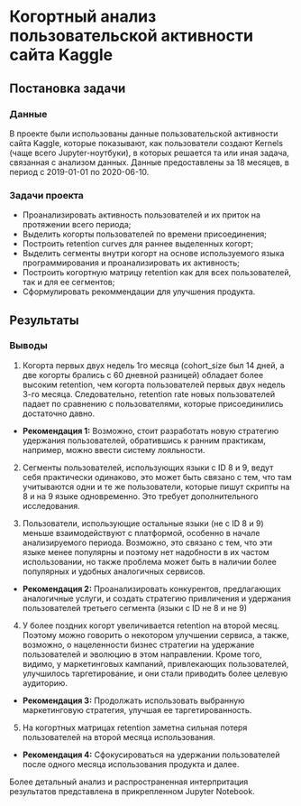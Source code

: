 # Когортный анализ пользовательской активности сайта Kaggle
## Постановка задачи
### Данные
В проекте были использованы данные пользовательской активности сайта Kaggle, которые показывают, как пользователи создают Kernels (чаще всего Jupyter-ноутбуки), в которых решается та или иная задача, связанная с анализом данных. Данные предоставлены за 18 месяцев, в период с 2019-01-01 по 2020-06-10. 
### Задачи проекта
- Проанализировать активность пользователей и их приток на протяжении всего периода;
- Выделить когорты пользователей по времени присоединения;
- Построить retention curves для раннее выделенных когорт;
- Выделить сегменты внутри когорт на основе используемого языка программирования и проанализировать их активность;
- Построить когортную матрицу retention как для всех пользователей, так и для ее сегментов;
- Сформулировать рекоммендации для улучшения продукта. 
## Результаты
### Выводы
1. Когорта первых двух недель 1го месяца (cohort_size был 14 дней, а две когорты брались с 60 дневной разницей) обладает более высоким retention, чем когорта пользователей первых двух недель 3-го месяца. Следовательно, retention rate новых пользователей падает по сравнению с пользователями, которые присоединились достаточно давно.
  - **Рекомендация 1:** Возможно, стоит разработать новую стратегию удержания пользователей, обратившись к ранним практикам, например, можно ввести систему лояльности. 
  
2. Сегменты пользователей, использующих языки с ID 8 и 9, ведут себя практически одинаково, это может быть связано с тем, что там учитываются одни и те же пользователи, которые пишут скрипты на 8 и на 9 языке одновременно. Это требует дополнительного исследования. 

3.  Пользователи, использующие остальные языки (не с ID 8 и 9) меньше взаимодействуют с платформой, особенно в начале анализируемого периода. Возможно, это связано с тем, что эти языке менее популярны и поэтому нет надобности в их частом использовании, но также проблема может быть в наличии более популярных и удобных аналогичных сервисов. 
  - **Рекомендация 2:** Проанализировать конкурентов, предлагающих аналогичные услуги, и создать стратегию привличения и удержания пользователей третьего сегмента (языки с ID не 8 и не 9)
  
4. У более поздних когорт увеличивается retention на второй месяц. Поэтому можно говорить о некотором улучшении сервиса, а также, возможно, о нацеленности бизнес стратегии на удержание пользователей и эволюцию в этом направлении. Кроме того, видимо, у маркетинговых кампаний, привлекающих пользователей, улучшилось таргетирование, и они стали приводить более целевую аудиторию. 
  - **Рекомендация 3:** Продолжать использовать выбранную маркетинговую стратегия, улучшая ее таргетированность. 
  
5. На когортных матрицах retention заметна сильная потеря пользователей на второй месяца использования. 
  - **Рекомендация 4:** Сфокусироваться на удержании пользователей после одного месяца использования продукта и далее.  

 Более детальный анализ и распространенная интерпритация результатов представлена в прикрепленном Jupyter Notebook. 
